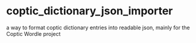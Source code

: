 # coptic_dictionary_json_importer
a way to format coptic dictionary entries into readable json, mainly for the Coptic Wordle project
